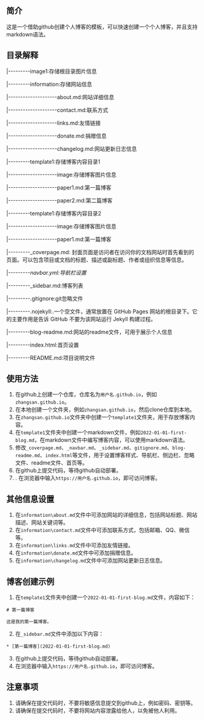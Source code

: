 ## 简介
这是一个借助github创建个人博客的模板，可以快速创建一个个人博客，并且支持markdown语法。

## 目录解释

|---------image1:存储根目录图片信息

|---------information:存储网站信息

|--------------------about.md:网站详细信息

|--------------------contact.md:联系方式

|--------------------links.md:友情链接

|--------------------donate.md:捐赠信息

|--------------------changelog.md:网站更新日志信息

|---------template1:存储博客内容目录1

|--------------------image:存储博客图片信息

|--------------------paper1.md:第一篇博客

|--------------------paper2.md:第二篇博客

|---------template1:存储博客内容目录2

|--------------------image:存储博客图片信息

|--------------------paper1.md:第一篇博客

|---------_coverpage.md: 封面页面是访问者在访问你的文档网站时首先看到的页面。可以包含项目或文档的标题、描述或副标题、作者或组织信息等信息。

|---------_navbar.yml:导航栏设置_

|---------_sidebar.md:博客列表

|---------.gitignore:git忽略文件

|---------.nojekyll:.一个空文件，通常放置在 GitHub Pages 网站的根目录下。它的主要作用是告诉 GitHub 不要为该网站运行 Jekyll 构建过程。

|---------blog-readme.md:网站的readme文件，可用于展示个人信息

|---------index.html:首页设置

|---------README.md:项目说明文件

## 使用方法
1. 在github上创建一个仓库，仓库名为`用户名.github.io`，例如`zhangsan.github.io`。
2. 在本地创建一个文件夹，例如`zhangsan.github.io`，然后clone仓库到本地。
3. 在`zhangsan.github.io`文件夹中创建一个`template1`文件夹，用于存放博客内容。
4. 在`template1`文件夹中创建一个markdown文件，例如`2022-01-01-first-blog.md`，在markdown文件中编写博客内容，可以使用markdown语法。
5. 修改`_coverpage.md`、`_navbar.md`、`_sidebar.md`、`gitignore.md`、`blog-readme.md`、`index.html`等文件，用于设置博客样式、导航栏、侧边栏、忽略文件、readme文件、首页等。
6. 在github上提交代码，等待github自动部署。
7. . 在浏览器中输入`https://用户名.github.io`，即可访问博客。

## 其他信息设置
1. 在`information\about.md`文件中可添加网站的详细信息，包括网站标题、网站描述、网站关键词等。
2. 在`information\contact.md`文件中可添加联系方式，包括邮箱、QQ、微信等。
3. 在`information\links.md`文件中可添加友情链接。
4. 在`information\donate.md`文件中可添加捐赠信息。
5. 在`information\changelog.md`文件中可添加网站更新日志信息。

## 博客创建示例
1. 在`template1`文件夹中创建一个`2022-01-01-first-blog.md`文件，内容如下：
```
# 第一篇博客

这是我的第一篇博客。
```
2. 在`_sidebar.md`文件中添加以下内容：
```
* [第一篇博客](2022-01-01-first-blog.md)
```
3. 在github上提交代码，等待github自动部署。
4. 在浏览器中输入`https://用户名.github.io`，即可访问博客。

## 注意事项
1. 请确保在提交代码时，不要将敏感信息提交到github上，例如密码、密钥等。
2. 请确保在提交代码时，不要将网站内容泄露给他人，以免被他人利用。

